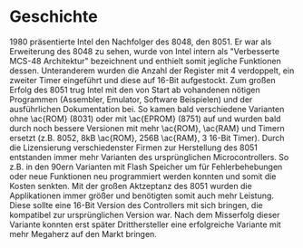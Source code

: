 # Geschichte #

1980 präsentierte Intel den Nachfolger des 8048, den 8051. Er war als Erweiterung des 8048 zu sehen, wurde von Intel intern als "Verbesserte MCS-48 Architektur" bezeichnent und enthielt somit jegliche Funktionen dessen. Unteranderem wurden die Anzahl der Register mit 4 verdoppelt, ein zweiter Timer eingeführt und diese auf 16-Bit aufgestockt.
Zum großen Erfolg des 8051 trug Intel mit den von Start ab vohandenen nötigen Programmen (Assembler, Emulator, Software Beispielen) und der ausführlichen Dokumentation bei. So kamen bald verschiedene Varianten ohne \ac{ROM} (8031) oder mit \ac{EPROM} (8751) auf und wurden bald durch noch bessere Versionen mit mehr \ac{ROM}, \ac{RAM} und Timern ersetzt (z.B. 8052, 8kB \ac{ROM}, 256B \ac{RAM}, 3 16-Bit Timer). 
Durch die Lizensierung verschiedenster Firmen zur Herstellung des 8051 entstanden immer mehr Varianten des ursprünglichen Microcontrollers. So z.B. in den 90ern Varianten mit Flash Speicher um für Fehlerbehebungen oder neue Funktionen neu programmiert werden konnten und somit die Kosten senkten. 
Mit der großen Aktzeptanz des 8051 wurden die Applikationen immer größer und benötigten somit auch mehr Leistung. Diese sollte eine 16-Bit Version des Controllers mit sich bringen, die kompatibel zur ursprünglichen Version war. Nach dem Misserfolg dieser Variante konnten erst später Dritthersteller eine erfolgreiche Variante mit mehr Megaherz auf den Markt bringen. 

